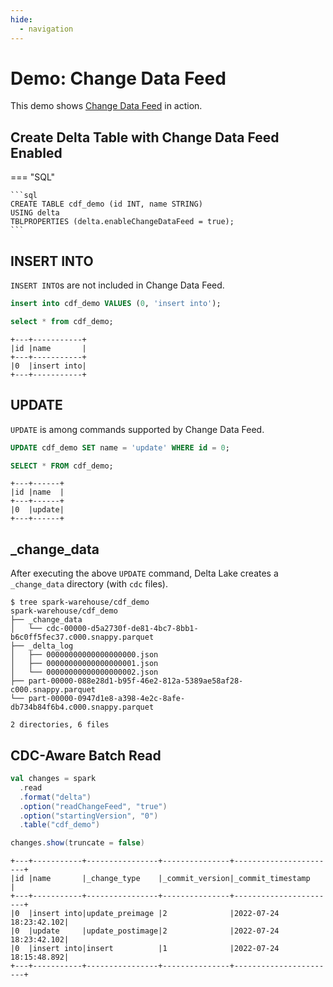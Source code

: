 ```yaml
---
hide:
  - navigation
---
```


# Demo: Change Data Feed

This demo shows [Change Data Feed](../change-data-feed/index.md) in action.

## Create Delta Table with Change Data Feed Enabled

=== "SQL"

    ```sql
    CREATE TABLE cdf_demo (id INT, name STRING)
    USING delta
    TBLPROPERTIES (delta.enableChangeDataFeed = true);
    ```

## INSERT INTO

`INSERT INTO`s are not included in Change Data Feed.

```sql
insert into cdf_demo VALUES (0, 'insert into');
```

```sql
select * from cdf_demo;
```

```text
+---+-----------+
|id |name       |
+---+-----------+
|0  |insert into|
+---+-----------+
```

## UPDATE

`UPDATE` is among commands supported by Change Data Feed.

```sql
UPDATE cdf_demo SET name = 'update' WHERE id = 0;
```

```sql
SELECT * FROM cdf_demo;
```

```text
+---+------+
|id |name  |
+---+------+
|0  |update|
+---+------+
```

## _change_data

After executing the above `UPDATE` command, Delta Lake creates a `_change_data` directory (with `cdc` files).

```text
$ tree spark-warehouse/cdf_demo
spark-warehouse/cdf_demo
├── _change_data
│   └── cdc-00000-d5a2730f-de81-4bc7-8bb1-b6c0ff5fec37.c000.snappy.parquet
├── _delta_log
│   ├── 00000000000000000000.json
│   ├── 00000000000000000001.json
│   └── 00000000000000000002.json
├── part-00000-088e28d1-b95f-46e2-812a-5389ae58af28-c000.snappy.parquet
└── part-00000-0947d1e8-a398-4e2c-8afe-db734b84f6b4.c000.snappy.parquet

2 directories, 6 files
```

## CDC-Aware Batch Read

```scala
val changes = spark
  .read
  .format("delta")
  .option("readChangeFeed", "true")
  .option("startingVersion", "0")
  .table("cdf_demo")
```

```scala
changes.show(truncate = false)
```

```text
+---+-----------+----------------+---------------+-----------------------+
|id |name       |_change_type    |_commit_version|_commit_timestamp      |
+---+-----------+----------------+---------------+-----------------------+
|0  |insert into|update_preimage |2              |2022-07-24 18:23:42.102|
|0  |update     |update_postimage|2              |2022-07-24 18:23:42.102|
|0  |insert into|insert          |1              |2022-07-24 18:15:48.892|
+---+-----------+----------------+---------------+-----------------------+
```
